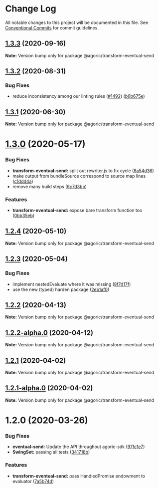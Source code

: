 # Change Log

All notable changes to this project will be documented in this file.
See [Conventional Commits](https://conventionalcommits.org) for commit guidelines.

## [1.3.3](https://github.com/Agoric/agoric-sdk/compare/@agoric/transform-eventual-send@1.3.2...@agoric/transform-eventual-send@1.3.3) (2020-09-16)

**Note:** Version bump only for package @agoric/transform-eventual-send





## [1.3.2](https://github.com/Agoric/agoric-sdk/compare/@agoric/transform-eventual-send@1.3.1...@agoric/transform-eventual-send@1.3.2) (2020-08-31)


### Bug Fixes

* reduce inconsistency among our linting rules ([#1492](https://github.com/Agoric/agoric-sdk/issues/1492)) ([b6b675e](https://github.com/Agoric/agoric-sdk/commit/b6b675e2de110e2af19cad784a66220cab21dacf))





## [1.3.1](https://github.com/Agoric/agoric-sdk/compare/@agoric/transform-eventual-send@1.3.0...@agoric/transform-eventual-send@1.3.1) (2020-06-30)

**Note:** Version bump only for package @agoric/transform-eventual-send





# [1.3.0](https://github.com/Agoric/agoric-sdk/compare/@agoric/transform-eventual-send@1.2.4...@agoric/transform-eventual-send@1.3.0) (2020-05-17)


### Bug Fixes

* **transform-eventual-send:** split out rewriter.js to fix cycle ([8a54d36](https://github.com/Agoric/agoric-sdk/commit/8a54d36f6de8cee2ea87d6c75ea1eb013f40e766))
* make output from bundleSource correspond to source map lines ([c1ddd4a](https://github.com/Agoric/agoric-sdk/commit/c1ddd4a0a27de9561b3bd827213562d9741e61a8))
* remove many build steps ([6c7d3bb](https://github.com/Agoric/agoric-sdk/commit/6c7d3bb0c70277c22f8eda40525d7240141a5434))


### Features

* **transform-eventual-send:** expose bare transform function too ([0bb35eb](https://github.com/Agoric/agoric-sdk/commit/0bb35eb11fd9acc4e90ec987f83f246e09cdcab5))





## [1.2.4](https://github.com/Agoric/agoric-sdk/compare/@agoric/transform-eventual-send@1.2.3...@agoric/transform-eventual-send@1.2.4) (2020-05-10)

**Note:** Version bump only for package @agoric/transform-eventual-send





## [1.2.3](https://github.com/Agoric/agoric-sdk/compare/@agoric/transform-eventual-send@1.2.2...@agoric/transform-eventual-send@1.2.3) (2020-05-04)


### Bug Fixes

* implement nestedEvaluate where it was missing ([8f7d17f](https://github.com/Agoric/agoric-sdk/commit/8f7d17fe6a0c452df8c701c708d73cc79144071c))
* use the new (typed) harden package ([2eb1af0](https://github.com/Agoric/agoric-sdk/commit/2eb1af08fe3967629a3ce165752fd501a5c85a96))





## [1.2.2](https://github.com/Agoric/agoric-sdk/compare/@agoric/transform-eventual-send@1.2.2-alpha.0...@agoric/transform-eventual-send@1.2.2) (2020-04-13)

**Note:** Version bump only for package @agoric/transform-eventual-send





## [1.2.2-alpha.0](https://github.com/Agoric/agoric-sdk/compare/@agoric/transform-eventual-send@1.2.1...@agoric/transform-eventual-send@1.2.2-alpha.0) (2020-04-12)

**Note:** Version bump only for package @agoric/transform-eventual-send





## [1.2.1](https://github.com/Agoric/agoric-sdk/compare/@agoric/transform-eventual-send@1.2.1-alpha.0...@agoric/transform-eventual-send@1.2.1) (2020-04-02)

**Note:** Version bump only for package @agoric/transform-eventual-send





## [1.2.1-alpha.0](https://github.com/Agoric/agoric-sdk/compare/@agoric/transform-eventual-send@1.2.0...@agoric/transform-eventual-send@1.2.1-alpha.0) (2020-04-02)

**Note:** Version bump only for package @agoric/transform-eventual-send





# 1.2.0 (2020-03-26)


### Bug Fixes

* **eventual-send:** Update the API throughout agoric-sdk ([97fc1e7](https://github.com/Agoric/transform-eventual-send/commit/97fc1e748d8e3955b29baf0e04bfa788d56dad9f))
* **SwingSet:** passing all tests ([341718b](https://github.com/Agoric/transform-eventual-send/commit/341718be335e16b58aa5e648b51a731ea065c1d6))


### Features

* **transform-eventual-send:** pass HandledPromise endowment to evaluator ([7a5b74d](https://github.com/Agoric/transform-eventual-send/commit/7a5b74d8204a6af0d33ad05bfa67da714a0a8a5a))
